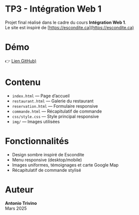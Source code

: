 # TP3 - Intégration Web 1

Projet final réalisé dans le cadre du cours **Intégration Web 1**.  
Le site est inspiré de [https://escondite.ca](https://escondite.ca)

# Démo
👉 [Lien GitHub)](https://Trimel755.github.io/tp3-escondite)

# Contenu
- `index.html` — Page d’accueil
- `restaurant.html` — Galerie du restaurant
- `reservation.html` — Formulaire responsive
- `commande.html` — Récapitulatif de commande
- `css/style.css` — Style principal responsive
- `img/` — Images utilisées

# Fonctionnalités
- Design sombre inspiré de Escondite
- Menu responsive (desktop/mobile)
- Images uniformes, témoignages et carte Google Map
- Récapitulatif de commande stylisé

# Auteur
**Antonio Trivino**  
Mars 2025
